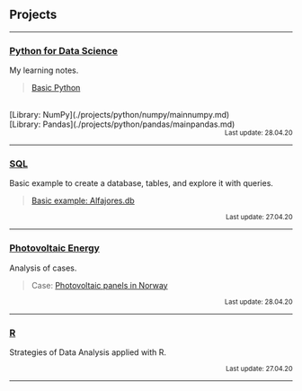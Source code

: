 ## Projects

---
### [Python for Data Science](./projects/python/mainpython.md)

My learning notes.
<br>
> [Basic Python](./projects/python/basicpython/mainbasic.md) 
<br>
[Library: NumPy](./projects/python/numpy/mainnumpy.md)
<br>
[Library: Pandas](./projects/python/pandas/mainpandas.md) 
<br>
<div align="right"><sub>Last update: 28.04.20<sub></div>

---
### [SQL](./projects/SQL/mainSQL.md)

Basic example to create a database, tables, and explore it with queries.

>[Basic example: Alfajores.db](./projects/SQL/SQL_example.html) 
<div align="right"><sub>Last update: 27.04.20<sub></div>

---
### [Photovoltaic Energy](./projects/PV/mainPV.md)

Analysis of cases.

>Case: [ Photovoltaic panels in Norway](./projects/PV/mainPV.md)
<div align="right"><sub>Last update: 28.04.20<sub></div>

---
### [R](./projects/R/mainR.md)

Strategies of Data Analysis applied with R.
<div align="right"><sub>Last update: 27.04.20<sub></div>

---



